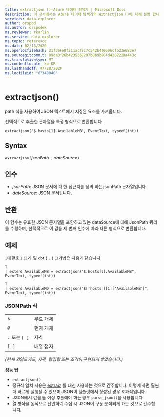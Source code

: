```yaml
---
title: extractjson ()-Azure 데이터 탐색기 | Microsoft Docs
description: 이 문서에서는 Azure 데이터 탐색기의 extractjson ()에 대해 설명 합니다.
services: data-explorer
author: orspod
ms.author: orspodek
ms.reviewer: rkarlin
ms.service: data-explorer
ms.topic: reference
ms.date: 02/13/2020
ms.openlocfilehash: 21f366e8f211acf9c7c542b420006cfb23e683e7
ms.sourcegitcommit: 09da3f26b4235368297b8b9b604d4282228a443c
ms.translationtype: MT
ms.contentlocale: ko-KR
ms.lasthandoff: 07/28/2020
ms.locfileid: "87348040"
---
```

# <a name="extractjson"></a>extractjson()

path 식을 사용하여 JSON 텍스트에서 지정된 요소를 가져옵니다. 

선택적으로 추출한 문자열을 특정 형식으로 변환합니다.

```kusto
extractjson("$.hosts[1].AvailableMB", EventText, typeof(int))
```

## <a name="syntax"></a>Syntax

`extractjson(`*jsonPath* `,` *dataSource*`)` 

## <a name="arguments"></a>인수

* *jsonPath*: JSON 문서에 대 한 접근자를 정의 하는 jsonPath 문자열입니다.
* *dataSource*: JSON 문서입니다.

## <a name="returns"></a>반환

이 함수는 유효한 JSON 문자열을 포함하고 있는 dataSource에 대해 JsonPath 쿼리를 수행하며, 선택적으로 이 값을 세 번째 인수에 따라 다른 형식으로 변환합니다.

## <a name="example"></a>예제

`[`대괄호 `]` 표기 및 dot ( `.` ) 표기법은 다음과 같습니다.

```kusto
T 
| extend AvailableMB = extractjson("$.hosts[1].AvailableMB", EventText, typeof(int)) 

T
| extend AvailableMD = extractjson("$['hosts'][1]['AvailableMB']", EventText, typeof(int)) 
```

### <a name="json-path-expressions"></a>JSON Path 식

|||
|---|---|
|`$`|루트 개체|
|`@`|현재 개체|
|`.` 또는 `[ ]` | 자식|
|`[ ]`|배열 첨자|

*(현재 와일드카드, 재귀, 합집합 또는 조각이 구현되지 않았습니다.)*


**성능 팁**

* `extractjson()`
* 정규식 일치 사용은 [extract](extractfunction.md) 를 대신 사용하는 것으로 간주합니다. 이렇게 하면 훨씬 더 빠르게 실행될 수 있으며 JSON이 템플릿에서 생성된 경우 효과적입니다.
* JSON에서 값을 둘 이상 추출해야 하는 경우 `parse_json()`을 사용합니다.
* 열 형식을 동적으로 선언하여 수집 시 JSON이 구문 분석되게 하는 것으로 간주합니다.